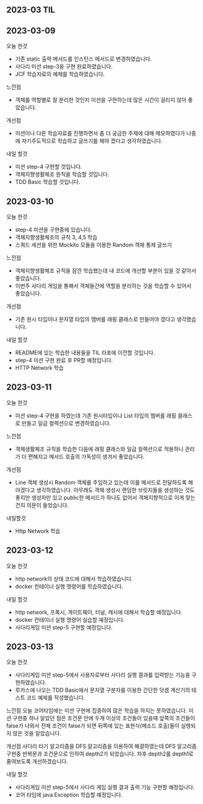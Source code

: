 ## 2023-03 TIL

## 2023-03-09

오늘 한것

- 기존 static 출력 메서드를 인스턴스 메서드로 변경하였습니다.
- 사다리 미션 step-3을 구현 완료하였습니다.
- JCF 학습자료의 예제를 학습하였습니다.

느낀점

- 객체를 역할별로 잘 분리한 것인지 미션을 구현하는데 많은 시간이 걸리지 않아 좋았습니다.

개선점

- 미션이나 다른 학습자료를 진행하면서 좀 더 궁금한 주제에 대해 메모하였다가 나중에 자기주도적으로 학습하고 글쓰기를 해야 겠다고 생각하였습니다.

내일 할것

- 미션 step-4 구현할 것입니다.
- 객체지향생활체조 원칙을 학습할 것입니다.
- TDD Basic 학습할 것입니다.

## 2023-03-10

오늘 한것

- step-4 미션을 구현중에 있습니다.
- 객체지향생활체조의 규칙 3, 4,5 학습
- 스쿼드 세션을 위한 Mockito 모듈을 이용한 Random 객체 통제 글쓰기

느낀점

- 객체지향생활체조 규칙을 잠깐 학습했는데 내 코드에 개선할 부분이 있을 것 같아서 좋았습니다.
- 이번주 사다리 게임을 통해서 객체들간에 역할을 분리하는 것을 학습할 수 있어서 좋았습니다.

개선점

- 기존 원시 타입이나 문자열 타입의 멤버를 래핑 클래스로 만들어야 겠다고 생각했습니다.

내일 할것

- README에 있는 학습한 내용들을 TIL 라포에 이전할 것입니다.
- step-4 미션 구현 완료 후 PR할 예정입니다.
- HTTP Network 학습

## 2023-03-11

오늘 한것

- 미션 step-4 구현을 하였는데 기존 원시타입이나 List 타입의 멤버를 래핑 클래스로 만들고 일급 컬렉션으로 변경하였습니다.

느낀점

- 객체생활체조 규칙을 학습한 다음에 래핑 클래스와 일급 컬렉션으로 적용하니 관리가 더 편해지고 메서드 호출의 가독성이 생겨서 좋았습니다.

개선점

- Line 객체 생성시 Random 객체를 주입하고 있는데 이를 메서드로 전달하도록 해야겠다고 생각하였습니다. 아무래도 객체 생성시 랜덤한 브릿지들을 생성하는 것도 좋지만
  생성자만 있고 public한 메서드가 하나도 없어서 객체지향적으로 이게 맞는건지 의문이 들었습니다.

내일할것

- Http Network 학습

## 2023-03-12

오늘 한것

- http network의 상태 코드에 대해서 학습하였습니다.
- docker 컨테이너 실행 명령어를 학습하였습니다.

내일 할것

- http network, 프록시, 게이트웨이, 터널, 캐시에 대해서 학습할 예정입니다.
- docker 컨테이너 실행 명령어 실습할 예정입니다.
- 사다리게임 미션 step-5 구현할 예정입니다.

## 2023-03-13

오늘 한것

- 사다리게임 미션 step-5에서 사용자로부터 사다리 실행 결과를 입력받는 기능을 구현하였습니다.
- 루카스에 나오는 TDD Basic에서 문자열 구분자를 이용한 간단한 덧셈 계산기의 테스트 코드 예제를 작성했습니다.

느낀점
오늘 코어타임에는 미션 구현에 집중하여 많은 학습을 하지는 못하였습니다. 미션 구현중 하나 알았던 점은 조건문 안에 두개 이상의 조건들이 있을때 앞쪽의 조건들이 false가 나와서
전체 조건이 false가 되면 뒤쪽에 있는 표현식(메소드 호출)들이 실행되지 않은 것을 알았습니다.

개선점
사다리 타기 알고리즘을 DFS 알고리즘을 이용하여 해결하였는데 DFS 알고리즘 구현중 반복문과 조건문으로 인하여 depth2가 되었습니다. 차후 depth2를 depth1로
줄여보도록 개선하겠습니다.

내일 할것

- 사다리게임 미션 step-5에서 사다리 게임 실행 결과 출력 기능 구현할 예정입니다.
- 코어 타임에 java Exception 학습할 예정입니다.
